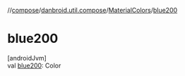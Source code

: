 //[compose](../../../index.md)/[danbroid.util.compose](../index.md)/[MaterialColors](index.md)/[blue200](blue200.md)

# blue200

[androidJvm]\
val [blue200](blue200.md): Color
